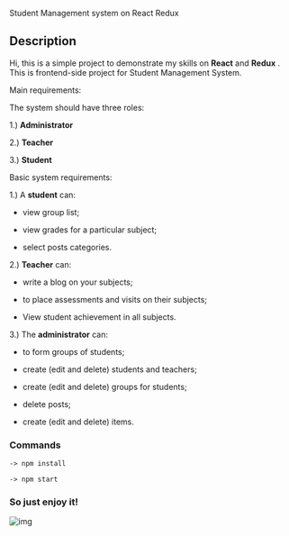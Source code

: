 Student Management system on React Redux 

## Description

Hi, this is a simple project to demonstrate my skills on **React** and **Redux**  . 
This is frontend-side project for Student Management System.

Main requirements: 

The system should have three roles:
        
1.) **Administrator**
        
2.) **Teacher**
        
3.) **Student**

Basic system requirements:
    
1.) A **student** can:
       
- view group list;
        
- view grades for a particular subject;
        
- select posts categories.
   
 
    
2.) **Teacher** can:
        
- write a blog on your subjects;
        
- to place assessments and visits on their subjects;
        
- View student achievement in all subjects.
   
    

3.) The **administrator** can:

- to form groups of students;
        
- create (edit and delete) students and teachers;
        
- create (edit and delete) groups for students;
        
- delete posts;
        
- create (edit and delete) items.

### Commands

```
-> npm install

-> npm start
```

### So just enjoy it!
![img](https://i.pinimg.com/564x/aa/e9/fa/aae9fa8f8275b347515627de7e537d18.jpg "git")

